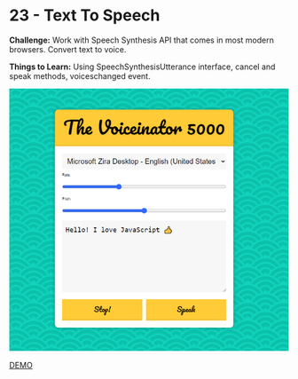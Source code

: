 # 23 - Text To Speech

**Challenge:** Work with Speech Synthesis API that comes in most modern browsers. Convert text to voice.

**Things to Learn:** Using SpeechSynthesisUtterance interface, cancel and speak methods, voiceschanged event.

![demo](pre.png)

[DEMO](https://voloshin-sergei.github.io/30DaysOfJavaScript/23_day%20Text%20To%20Speech/)
